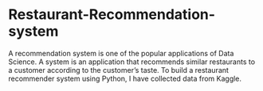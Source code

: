 # Restaurant-Recommendation-system

A recommendation system is one of the popular applications of Data Science. A system is an application that recommends similar restaurants to a customer according to the customer’s taste. To build a restaurant recommender system using Python, I have collected data from Kaggle.



